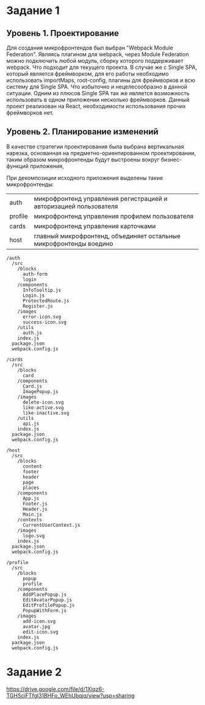 # Задание 1

## Уровень 1. Проектирование
Для создания микрофронтендов был выбран "Webpack Module Federation". 
Являясь плагином для webpack, через Module Federation можно подключить любой модуль, сборку которого поддерживает webpack. Что подходит для текущего проекта.
В случае же с Single SPA, который является фреймворком, для его работы необходимо использовать importMaps, root-config, плагины для фреймворков и всю систему для Single SPA. Что избыточно и нецелесообразно в данной ситуации. Одним из плюсов Single SPA так же является возможность использовать в одном приложении несколько фреймворков. Данный проект реализован на React, необходимости использования прочих фреймворков нет.

## Уровень 2. Планирование изменений
В качестве стратегии проектирования была выбрана вертикальная нарезка, основанная на предметно-ориентированном проектировании, таким образом микрофронтенды будут выстроены вокруг бизнес-функций приложения,

При декомпозиции исходного приложения выделены такие микрофронтенды:

|||
|-|-|
|auth|микрофронтенд управления регистрацией и авторизацией пользователя|
|profile|микрофронтенд управления профилем пользователя|
|cards|микрофронтенд управления карточками|
|host|главный микрофронтенд, объединяет остальные микрофронтенды воедино|
```
/auth                        
  /src
    /blocks
      auth-form   
      login   
    /components
      InfoTooltip.js
      Login.js    
      ProtectedRoute.js
      Register.js      
    /images
      error-icon.svg
      success-icon.svg
    /utils
      auth.js               
    index.js                 
  package.json               
  webpack.config.js
```
```
/cards
  /src
    /blocks
      card
    /components
      Card.js             
      ImagePopup.js  
    /images 
      delete-icon.svg 
      like-active.svg 
      like-inactive.svg            
    /utils
      api.js              
    index.js                 
  package.json               
  webpack.config.js
```
```
/host
  /src
    /blocks
      content
      footer
      header
      page
      places
    /components
      App.js  
      Footer.js      
      Header.js        
      Main.js   
    /contexts
      CurrentUserContext.js  
    /images
      logo.svg                  
    index.js                 
  package.json               
  webpack.config.js
```
```
/profile
  /src
    /blocks
      popup
      profile
    /components
      AddPlacePopup.js
      EditAvatarPopup.js
      EditProfilePopup.js
      PopupWithForm.js     
    /images
      add-icon.svg
      avatar.jpg
      edit-icon.svg              
    index.js                 
  package.json               
  webpack.config.js
```

# Задание 2
https://drive.google.com/file/d/1Xiqz6-TGHSciFTfgl31BHFo_WEhUbqjq/view?usp=sharing
